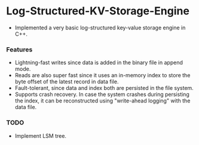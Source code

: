 # Log-Structured-KV-Storage-Engine

* Implemented a very basic log-structured key-value storage engine in C++.

### Features
* Lightning-fast writes since data is added in the binary file in append mode.
* Reads are also super fast since it uses an in-memory index to store the byte offset of the latest record in data file.
* Fault-tolerant, since data and index both are persisted in the file system.
* Supports crash recovery. In case the system crashes during persisting the index, it can be reconstructed using "write-ahead logging" with the data file.

### TODO
* Implement LSM tree.
